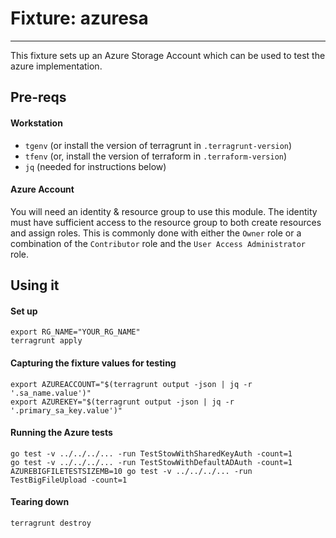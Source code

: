 # Fixture: azuresa 

---

This fixture sets up an Azure Storage Account which can be used to test the azure implementation.

## Pre-reqs

#### Workstation
- `tgenv` (or install the version of terragrunt in `.terragrunt-version`)
- `tfenv` (or, install the version of terraform in `.terraform-version`)
- `jq` (needed for instructions below)

#### Azure Account

You will need an identity & resource group to use this module. The identity must have sufficient access
to the resource group to both create resources and assign roles. This is commonly done with either the
`Owner` role or a combination of the `Contributor` role and the `User Access Administrator` role.

## Using it


#### Set up

```shell
export RG_NAME="YOUR_RG_NAME"
terragrunt apply
```

#### Capturing the fixture values for testing

```shell
export AZUREACCOUNT="$(terragrunt output -json | jq -r '.sa_name.value')"
export AZUREKEY="$(terragrunt output -json | jq -r '.primary_sa_key.value')"
```

#### Running the Azure tests

```shell
go test -v ../../../... -run TestStowWithSharedKeyAuth -count=1
go test -v ../../../... -run TestStowWithDefaultADAuth -count=1
AZUREBIGFILETESTSIZEMB=10 go test -v ../../../... -run TestBigFileUpload -count=1
```

#### Tearing down

```shell
terragrunt destroy
```
